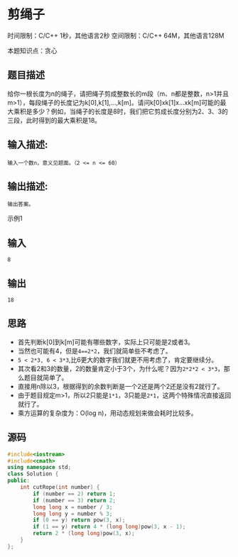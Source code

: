 # 剪绳子

时间限制：C/C++ 1秒，其他语言2秒 空间限制：C/C++ 64M，其他语言128M

本题知识点：贪心

## 题目描述

给你一根长度为n的绳子，请把绳子剪成整数长的m段（m、n都是整数，n>1并且m>1），每段绳子的长度记为k[0],k[1],...,k[m]。请问k[0]xk[1]x...xk[m]可能的最大乘积是多少？例如，当绳子的长度是8时，我们把它剪成长度分别为2、3、3的三段，此时得到的最大乘积是18。

## 输入描述:

```
输入一个数n，意义见题面。（2 <= n <= 60）
```

## 输出描述:

```
输出答案。
```

示例1

## 输入

```
8
```

## 输出

```
18
```



## 思路

- 首先判断k[0]到k[m]可能有哪些数字，实际上只可能是2或者3。
- 当然也可能有4，但是```4==2*2```，我们就简单些不考虑了。
- ```5 < 2*3, 6 < 3*3```,比6更大的数字我们就更不用考虑了，肯定要继续分。
- 其次看2和3的数量，2的数量肯定小于3个，为什么呢？因为```2*2*2 < 3*3```，那么题目就简单了。
- 直接用n除以3，根据得到的余数判断是一个2还是两个2还是没有2就行了。
- 由于题目规定m>1，所以2只能是```1*1```，3只能是```2*1```，这两个特殊情况直接返回就行了。
- 乘方运算的复杂度为：O(log n)，用动态规划来做会耗时比较多。

## 源码

```cpp
#include<iostream>
#include<cmath>
using namespace std;
class Solution {
public:
    int cutRope(int number) {
        if (number == 2) return 1;
        if (number == 3) return 2;
        long long x = number / 3;
        long long y = number % 3;
        if (0 == y) return pow(3, x);
        if (1 == y) return 4 * (long long)pow(3, x - 1);
        return 2 * (long long)pow(3, x);
    }
};
```

